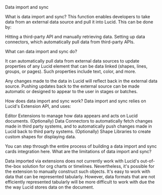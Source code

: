  Data import and sync

What is data import and sync?
This function enables developers to take data from an external data source and pull it into Lucid.
This can be done by:

Hitting a third-party API and manually retrieving data.
Setting up data connectors, which automatically pull data from third-party APIs.


What can data import and sync do?

It can automatically pull data from external data sources to update properties of any Lucid element that can be data linked (shapes, lines, groups, or pages). Such properties include text, color, and more.



Any changes made to the data in Lucid will reflect back in the external data source. Pushing updates back to the external source can be made automatic or designed to appear to the user in stages or batches.


How does data import and sync work?
Data import and sync relies on Lucid's Extension API, and uses:

Editor Extensions to manage how data appears and acts on Lucid documents.
(Optionally) Data Connectors to automatically fetch changes made in third party systems, and to automatically push changes made in Lucid back to third party systems.
(Optionally) Shape Libraries to create custom shapes for displaying data.

You can step through the entire process of building a data import and sync cards integration here.
What are the limitations of data import and sync?

Data imported via extensions does not currently work with Lucid's out-of-the-box solution for org charts or timelines. Nevertheless, it's possible for the extension to manually construct such objects.
It's easy to work with data that can be represented tabularly. However, data formats that are not efficiently represented tabularly will be more difficult to work with due the the way Lucid stores data on the document.
